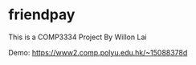 # friendpay
This is a COMP3334 Project
By Willon Lai

Demo:
https://www2.comp.polyu.edu.hk/~15088378d
